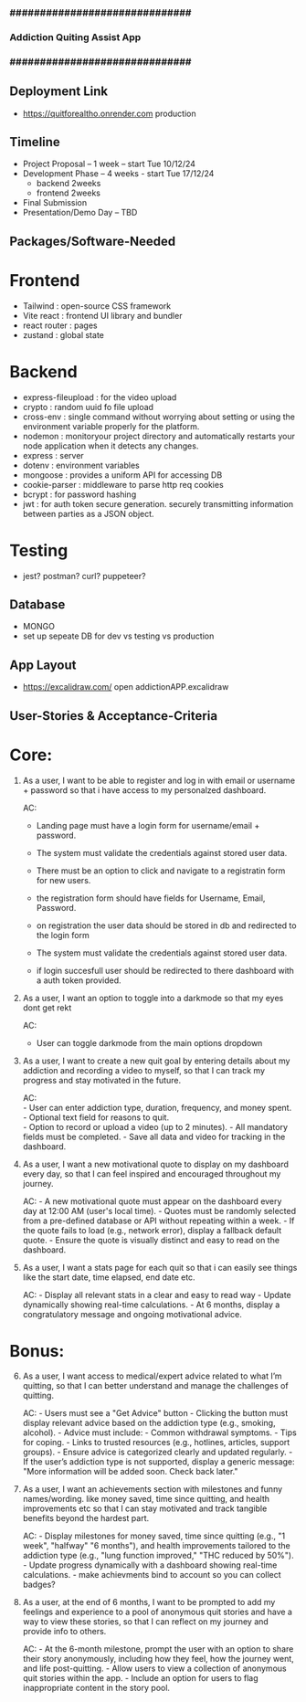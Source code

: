 ### ############################## ###
###  Addiction Quiting Assist App  ###
### ############################## ###

## Deployment Link 
- https://quitforealtho.onrender.com production

## Timeline 

- Project Proposal – 1 week – start Tue 10/12/24
- Development Phase – 4 weeks - start Tue 17/12/24
  - backend 2weeks 
  - frontend 2weeks
- Final Submission
- Presentation/Demo Day – TBD

## Packages/Software-Needed

# Frontend
- Tailwind :  open-source CSS framework 
- Vite react : frontend UI library and bundler
- react router : pages
- zustand : global state 

# Backend
- express-fileupload : for the video upload
- crypto : random uuid fo file upload
- cross-env : single command without worrying about setting or using the environment variable properly for the platform.
- nodemon : monitoryour project directory and automatically restarts your node application when it detects any changes.
- express : server
- dotenv : environment variables
- mongoose : provides a uniform API for accessing DB
- cookie-parser : middleware to parse http req cookies
- bcrypt : for password hashing
- jwt : for auth token secure generation. securely transmitting information between parties as a JSON object.

# Testing
- jest? postman? curl? puppeteer?

## Database

- MONGO 
- set up sepeate DB for dev vs testing vs production  

## App Layout

- https://excalidraw.com/   open addictionAPP.excalidraw

## User-Stories & Acceptance-Criteria

# Core: 
1.  As a user,
    I want to be able to register and log in with email or username + password so that i have access to my personalzed dashboard.
   
    AC:
       - Landing page must have a login form for username/email + password.
       - The system must validate the credentials against stored user data.

       - There must be an option to click and navigate to a registratin form for new users.
       - the registration form should have fields for Username, Email, Password.
       - on registration the user data should be stored in db and redirected to the login form
        
       - The system must validate the credentials against stored user data.
       - if login succesfull user should be redirected to there dashboard with a auth token provided.

2. As a user,
   I want an option to toggle into a darkmode so that my eyes dont get rekt

   AC: 
      - User can toggle darkmode from the main options dropdown

3. As a user,
   I want to create a new quit goal by entering details about my addiction and recording a video to myself,
   so that I can track my progress and stay motivated in the future.

   AC:   
       - User can enter addiction type, duration, frequency, and money spent.
       - Optional text field for reasons to quit.      
       - Option to record or upload a video (up to 2 minutes).
       - All mandatory fields must be completed. 
       - Save all data and video for tracking in the dashboard.
        
4. As a user,
   I want a new motivational quote to display on my dashboard every day,
   so that I can feel inspired and encouraged throughout my journey.

   AC:
       - A new motivational quote must appear on the dashboard every day at 12:00 AM (user's local time).
       - Quotes must be randomly selected from a pre-defined database or API without repeating within a week.
       - If the quote fails to load (e.g., network error), display a fallback default quote.
       - Ensure the quote is visually distinct and easy to read on the dashboard.

5. As a user, 
   I want a stats page for each quit so that i can easily see things like the start date, time elapsed, end date etc.

   AC: 
       - Display all relevant stats in a clear and easy to read way
       - Update dynamically showing real-time calculations.
       - At 6 months, display a congratulatory message and ongoing motivational advice.

# Bonus:
6. As a user,
   I want access to medical/expert advice related to what I’m quitting,
   so that I can better understand and manage the challenges of quitting.

   AC:
       - Users must see a "Get Advice" button 
       - Clicking the button must display relevant advice based on the addiction type (e.g., smoking, alcohol).
       - Advice must include:
            - Common withdrawal symptoms.
            - Tips for coping.
            - Links to trusted resources (e.g., hotlines, articles, support groups).
       - Ensure advice is categorized clearly and updated regularly.
       - If the user’s addiction type is not supported, display a generic message: "More information will be added soon. Check back later."    

7. As a user, 
   I want an achievements section with milestones and funny names/wording. like money saved, time since quitting, and health improvements etc
   so that I can stay motivated and track tangible benefits beyond the hardest part.

   AC: 
       - Display milestones for money saved, time since quitting (e.g., "1 week", "halfway" "6 months"), 
         and health improvements tailored to the addiction type (e.g., "lung function improved," "THC reduced by 50%").  
       - Update progress dynamically with a dashboard showing real-time calculations.
       - make achievments bind to account so you can collect badges?
                
8. As a user, at the end of 6 months, I want to be prompted to add my feelings and experience to a pool of anonymous quit stories and have a way to view these stories, 
   so that I can reflect on my journey and provide info to others.

   AC: 
       - At the 6-month milestone, prompt the user with an option to share their story anonymously, including how they feel, how the journey went, and life post-quitting.
       - Allow users to view a collection of anonymous quit stories within the app.
       - Include an option for users to flag inappropriate content in the story pool.

